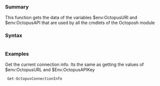 ﻿### Summary
This function gets the data of the variables $env:OctopusURI and $env:OctopusAPI that are used by all the cmdlets of the Octoposh module
### Syntax
``` powershell

``` 

### Examples
Get the current connection info. Its the same as getting the values of $env:OctopusURL and $Env:OctopusAPIKey

``` powershell 
 Get-OctopusConnectionInfo
``` 

